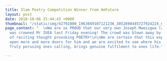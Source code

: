 ```yaml
---
title: Slam Poetry Competition Winner from AmFuture
layout: post
date: 2018-10-06 15:44:43 +0000
thumbnail: "/static/img/42792800_1963049107121236_3052698445727924224_n.jpg"
page_content: "  \nWe are so PROUD that our very own Joseph Mwesigwa (a.k.a Baby Panda)
  was crowned Mr IUEA last Friday evening! The crowd was blown away by his talent
  of reciting thought provoking POETRY!\n\nWe are certain that this experience will
  open more and more doors for him and we are excited to see where his journey continues.
  Truly perusing ones calling, brings genuine fulfilment to ones life."

---
```


